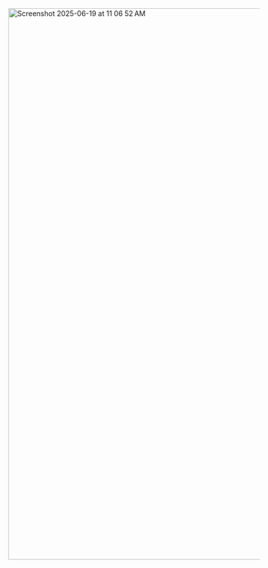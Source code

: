 <img width="1106" alt="Screenshot 2025-06-19 at 11 06 52 AM" src="https://github.com/user-attachments/assets/7f5b7613-731d-481b-80eb-cef94df200b8" />
